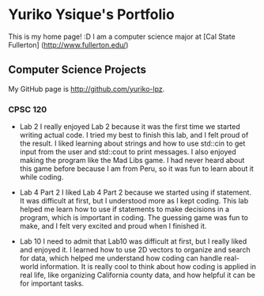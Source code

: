 
# Yuriko Ysique's Portfolio

This is my home page! :D
I am a computer science major at [Cal State Fullerton] (http://www.fullerton.edu/)

## Computer Science Projects

My GitHub page is http://github.com/yuriko-lpz.

### CPSC 120
* Lab 2
    I really enjoyed Lab 2 because it was the first time we started writing actual code. I tried my best to finish this lab, and I felt proud of the result. I liked learning about strings and how to use std::cin to get input from the user and std::cout to print messages. I also enjoyed making the program like the Mad Libs game. I had never heard about this game before because I am from Peru, so it was fun to learn about it while coding. 

* Lab 4 Part 2
    I liked Lab 4 Part 2 because we started using if statement. It was difficult at first, but I understood more as I kept coding. This lab helped me learn how to use if statements to make decisions in a program, which is important in coding. The guessing game was fun to make, and I felt very excited and proud when I finished it.


* Lab 10
    I need to admit that Lab10 was difficult at first, but I really liked and enjoyed it. I learned how to use 2D vectors to organize and search for data, which helped me understand how coding can handle real-world information. It is really cool to think about how coding is applied in real life, like organizing California county data, and how helpful it can be for important tasks.
